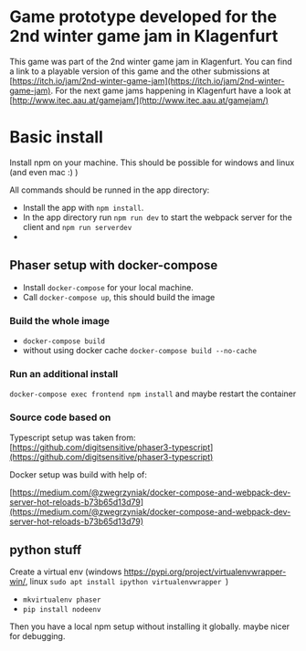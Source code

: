 # Game prototype developed for the 2nd winter game jam in Klagenfurt
This game was part of the 2nd winter game jam in Klagenfurt. You can find a link to a playable version of this game and the other
submissions at [https://itch.io/jam/2nd-winter-game-jam](https://itch.io/jam/2nd-winter-game-jam). For the next game jams happening in 
Klagenfurt have a look at [http://www.itec.aau.at/gamejam/](http://www.itec.aau.at/gamejam/)
# Basic install
Install npm on your machine. This should be possible for windows and linux (and even mac :) )

All commands should be runned in the app directory:
- Install the app with `npm install`.
- In the app directory run `npm run dev` to start the webpack server for the client
and `npm run serverdev`
- 

## Phaser setup with docker-compose
* Install `docker-compose` for your local machine.
* Call `docker-compose up`, this should build the image

### Build the whole image
- `docker-compose build`
- without using docker cache `docker-compose build --no-cache`

### Run an additional install 

`docker-compose exec frontend npm install` and maybe restart the container
### Source code based on
Typescript setup was taken from:
[https://github.com/digitsensitive/phaser3-typescript](https://github.com/digitsensitive/phaser3-typescript)

Docker setup was build with help of:

[https://medium.com/@zwegrzyniak/docker-compose-and-webpack-dev-server-hot-reloads-b73b65d13d79](https://medium.com/@zwegrzyniak/docker-compose-and-webpack-dev-server-hot-reloads-b73b65d13d79)

## python stuff
Create a virtual env (windows https://pypi.org/project/virtualenvwrapper-win/, linux `sudo apt install ipython virtualenvwrapper
`)
- `mkvirtualenv phaser`
- `pip install nodeenv`

Then you have a local npm setup without installing it globally. maybe nicer for debugging.
